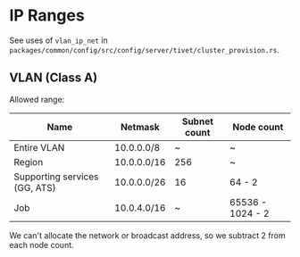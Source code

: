 # IP Ranges

See uses of `vlan_ip_net` in `packages/common/config/src/config/server/tivet/cluster_provision.rs`.

## VLAN (Class A)

Allowed range:

| Name                          | Netmask     | Subnet count | Node count       |
| ----------------------------- | ----------- | ------------ | ---------------- |
| Entire VLAN                   | 10.0.0.0/8  | ~            | ~                |
| Region                        | 10.0.0.0/16 | 256          | ~                |
| Supporting services (GG, ATS) | 10.0.0.0/26 | 16           | 64 - 2           |
| Job                           | 10.0.4.0/16 | ~            | 65536 - 1024 - 2 |

We can't allocate the network or broadcast address, so we subtract 2 from each node count.
